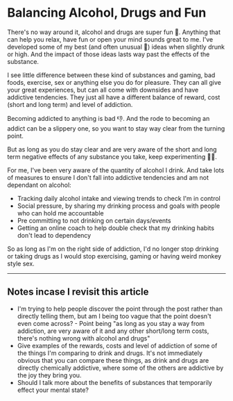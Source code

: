 # Balancing Alcohol, Drugs and Fun

There's no way around it, alcohol and drugs are super fun 🥳. Anything that can help you relax, have fun or open your mind sounds great to me. I've developed some of my best (and often unusual 🤪) ideas when slightly drunk or high. And the impact of those ideas lasts way past the effects of the substance.

I see little difference between these kind of substances and gaming, bad foods, exercise, sex or anything else you do for pleasure. They can all give your great experiences, but can all come with downsides and have addictive tendencies. They just all have a different balance of reward, cost (short and long term) and level of addiction.

Becoming addicted to anything is bad 👎. And the rode to becoming an addict can be a slippery one, so you want to stay way clear from the turning point.

But as long as you do stay clear and are very aware of the short and long term negative effects of any substance you take, keep experimenting 👨‍🔬.

For me, I've been very aware of the quantity of alcohol I drink. And take lots of measures to ensure I don't fall into addictive tendencies and am not dependant on alcohol:

- Tracking daily alcohol intake and viewing trends to check I'm in control
- Social pressure, by sharing my drinking process and goals with people who can hold me accountable
- Pre committing to not drinking on certain days/events
- Getting an online coach to help double check that my drinking habits don't lead to dependency

So as long as I'm on the right side of addiction, I'd no longer stop drinking or taking drugs as I would stop exercising, gaming or having weird monkey style sex.

---

## Notes incase I revisit this article

- I'm trying to help people discover the point through the post rather than directly telling them, but am I being too vague that the point doesn't even come across? - Point being "as long as you stay a way from addiction, are very aware of it and any other short/long term costs, there's nothing wrong with alcohol and drugs"
- Give examples of the rewards, costs and level of addiction of some of the things I'm comparing to drink and drugs. It's not immediately obvious that you can compare these things, as drink and drugs are directly chemically addictive, where some of the others are addictive by the joy they bring you.
- Should I talk more about the benefits of substances that temporarily effect your mental state?
